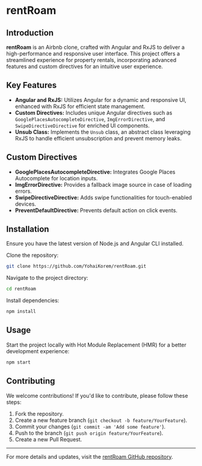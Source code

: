 # rentRoam

## Introduction

**rentRoam** is an Airbnb clone, crafted with Angular and RxJS to deliver a high-performance and responsive user interface. This project offers a streamlined experience for property rentals, incorporating advanced features and custom directives for an intuitive user experience.

## Key Features

- **Angular and RxJS:** Utilizes Angular for a dynamic and responsive UI, enhanced with RxJS for efficient state management.
- **Custom Directives:** Includes unique Angular directives such as `GooglePlacesAutocompleteDirective`, `ImgErrorDirective`, and `SwipeDirectiveDirective` for enriched UI components.
- **Unsub Class:** Implements the `Unsub` class, an abstract class leveraging RxJS to handle efficient unsubscription and prevent memory leaks.

## Custom Directives

- **GooglePlacesAutocompleteDirective:** Integrates Google Places Autocomplete for location inputs.
- **ImgErrorDirective:** Provides a fallback image source in case of loading errors.
- **SwipeDirectiveDirective:** Adds swipe functionalities for touch-enabled devices.
- **PreventDefaultDirective:** Prevents default action on click events.

## Installation

Ensure you have the latest version of Node.js and Angular CLI installed.

Clone the repository:

```bash
git clone https://github.com/YohaiKorem/rentRoam.git
```

Navigate to the project directory:

```bash
cd rentRoam
```

Install dependencies:

```bash
npm install
```

## Usage

Start the project locally with Hot Module Replacement (HMR) for a better development experience:

```bash
npm start
```

## Contributing

We welcome contributions! If you'd like to contribute, please follow these steps:

1. Fork the repository.
2. Create a new feature branch (`git checkout -b feature/YourFeature`).
3. Commit your changes (`git commit -am 'Add some feature'`).
4. Push to the branch (`git push origin feature/YourFeature`).
5. Create a new Pull Request.

---

For more details and updates, visit the [rentRoam GitHub repository](https://github.com/YohaiKorem/rentRoam).
